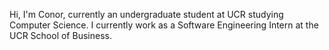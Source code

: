 Hi, I'm Conor, currently an undergraduate student at UCR studying Computer Science. I currently work as a Software Engineering Intern at the UCR School of Business.

